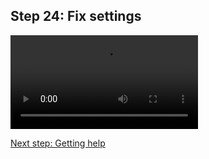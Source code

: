 ## Step 24: Fix settings

![](./etc/screencasts/sppas-demo33-settings.mp4)

[Next step: Getting help](./tutorial_125_help.html)
